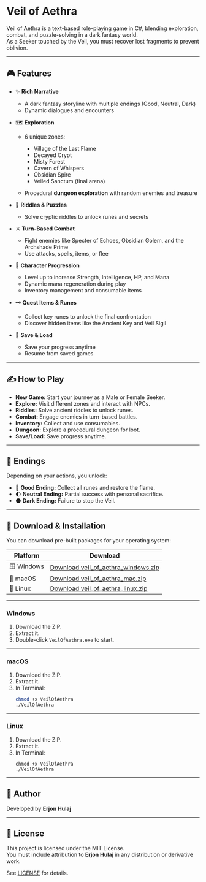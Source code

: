 # Veil of Aethra

Veil of Aethra is a text-based role-playing game in C#, blending exploration, combat, and puzzle-solving in a dark fantasy world.  
As a Seeker touched by the Veil, you must recover lost fragments to prevent oblivion.

---

## 🎮 Features

- ✨ **Rich Narrative**
  - A dark fantasy storyline with multiple endings (Good, Neutral, Dark)
  - Dynamic dialogues and encounters

- 🗺️ **Exploration**
  - 6 unique zones:
    - Village of the Last Flame
    - Decayed Crypt
    - Misty Forest
    - Cavern of Whispers
    - Obsidian Spire
    - Veiled Sanctum (final arena)

  - Procedural **dungeon exploration** with random enemies and treasure

- 🧠 **Riddles & Puzzles**
  - Solve cryptic riddles to unlock runes and secrets

- ⚔️ **Turn-Based Combat**
  - Fight enemies like Specter of Echoes, Obsidian Golem, and the Archshade Prime
  - Use attacks, spells, items, or flee

- 🧬 **Character Progression**
  - Level up to increase Strength, Intelligence, HP, and Mana
  - Dynamic mana regeneration during play
  - Inventory management and consumable items

- 🗝️ **Quest Items & Runes**
  - Collect key runes to unlock the final confrontation
  - Discover hidden items like the Ancient Key and Veil Sigil

- 💾 **Save & Load**
  - Save your progress anytime
  - Resume from saved games

---
 
## ✍️ How to Play

- **New Game:** Start your journey as a Male or Female Seeker.
- **Explore:** Visit different zones and interact with NPCs.
- **Riddles:** Solve ancient riddles to unlock runes.
- **Combat:** Engage enemies in turn-based battles.
- **Inventory:** Collect and use consumables.
- **Dungeon:** Explore a procedural dungeon for loot.
- **Save/Load:** Save progress anytime.

---

## 🎯 Endings

Depending on your actions, you unlock:

- 🌟 **Good Ending:** Collect all runes and restore the flame.
- 🌓 **Neutral Ending:** Partial success with personal sacrifice.
- 🌑 **Dark Ending:** Failure to stop the Veil.

---

## 🚀 Download & Installation

You can download pre-built packages for your operating system:

| Platform | Download |
|----------|----------|
| 🪟 Windows | [Download veil_of_aethra_windows.zip]([https://github.com/erjonhulaj/Veil-of-Aethra/releases/latest](https://github.com/erjonhulaj/Veil-of-Aethra/releases/download/v1.0.0/veil_of_aethra_windows.zip)) |
| 🍎 macOS   | [Download veil_of_aethra_mac.zip]([https://github.com/erjonhulaj/Veil-of-Aethra/releases/latest](https://github.com/erjonhulaj/Veil-of-Aethra/releases/download/v1.0.0/veil_of_aethra_mac.zip)) |
| 🐧 Linux   | [Download veil_of_aethra_linux.zip]([https://github.com/erjonhulaj/Veil-of-Aethra/releases/latest](https://github.com/erjonhulaj/Veil-of-Aethra/releases/download/v1.0.0/veil_of_aethra_mac.zip)) |

---

### Windows

1. Download the ZIP.
2. Extract it.
3. Double-click `VeilOfAethra.exe` to start.

---

### macOS

1. Download the ZIP.
2. Extract it.
3. In Terminal:
   ```bash
   chmod +x VeilOfAethra
   ./VeilOfAethra

---

### Linux

1. Download the ZIP.
2. Extract it.
3. In Terminal:
   ```
   chmod +x VeilOfAethra
   ./VeilOfAethra

---

## 🙌 Author

Developed by **Erjon Hulaj**

---

## 📄 License

This project is licensed under the MIT License.  
You must include attribution to **Erjon Hulaj** in any distribution or derivative work.

See [LICENSE](LICENSE) for details.


